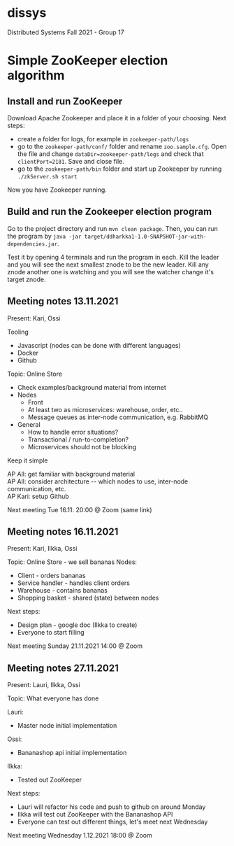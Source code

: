 # dissys
Distributed Systems Fall 2021 - Group 17 

# Simple ZooKeeper election algorithm

## Install and run ZooKeeper

Download Apache Zookeeper and place it in a folder of your choosing. Next steps:

- create a folder for logs, for example in `zookeeper-path/logs`
- go to the `zookeeper-path/conf/` folder and rename `zoo.sample.cfg`. Open the file and change `dataDir=zookeeper-path/logs` and check that `clientPort=2181`. Save and close file.
- go to the `zookeeper-path/bin` folder and start up Zookeeper by running `./zkServer.sh start`

Now you have Zookeeper running.

## Build and run the Zookeeper election program

Go to the project directory and run `mvn clean package`. Then, you can run the program by `java -jar target/ddharkka1-1.0-SNAPSHOT-jar-with-dependencies.jar`.

Test it by opening 4 terminals and run the program in each. Kill the leader and you will see the next smallest znode to be the new leader. Kill any znode another one is watching and you will see the watcher change it's target znode.


## Meeting notes 13.11.2021
Present: Kari, Ossi

Tooling
- Javascript (nodes can be done with different languages)
- Docker
- Github

Topic: Online Store
- Check examples/background material from internet
- Nodes
  - Front
  - At least two as microservices: warehouse, order, etc..
  - Message queues as inter-node communication, e.g. RabbitMQ
- General
  - How to handle error situations?
  - Transactional / run-to-completion?
  - Microservices should not be blocking

Keep it simple

AP All: get familiar with background material   
AP All: consider architecture -- which nodes to use, inter-node communication, etc.   
AP Kari: setup Github

Next meeting Tue 16.11. 20:00 @ Zoom (same link)

## Meeting notes 16.11.2021
Present: Kari, Ilkka, Ossi

Topic: Online Store - we sell bananas
Nodes:
- Client - orders bananas
- Service handler - handles client orders
- Warehouse - contains bananas
- Shopping basket - shared (state) between nodes

Next steps:
- Design plan - google doc (Ilkka to create)
- Everyone to start filling


Next meeting Sunday 21.11.2021 14:00 @ Zoom

## Meeting notes 27.11.2021
Present: Lauri, Ilkka, Ossi

Topic: What everyone has done

Lauri:
- Master node initial implementation

Ossi:
- Bananashop api initial implementation

Ilkka:
- Tested out ZooKeeper

Next steps:
- Lauri will refactor his code and push to github on around Monday
- Ilkka will test out ZooKeeper with the Bananashop API
- Everyone can test out different things, let's meet next Wednesday


Next meeting Wednesday 1.12.2021 18:00 @ Zoom


